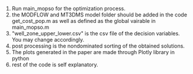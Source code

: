 1. Run main_mopso for the optimization process.
2. the MODFLOW and MT3DMS model folder should be added in the code get_cost_pop.m as well as defined as the global vairable in main_mopso.m
3. "well_zone_upper_lower.csv" is the csv file of the decision variables. You may change accordingly.
4. post processing is the nondominated sorting of the obtained solutions.
5. The plots generated in the paper are made through Plotly library in python
6. rest of the code is self explanatory. 
